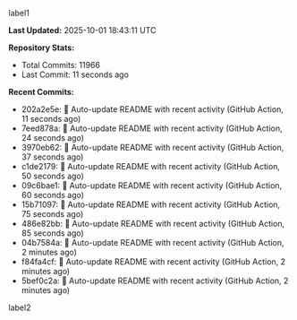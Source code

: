 
label1 
<!-- ACTIVITY_START -->
**Last Updated:** 2025-10-01 18:43:11 UTC

**Repository Stats:**
- Total Commits: 11966
- Last Commit: 11 seconds ago

**Recent Commits:**
- 202a2e5e: 🤖 Auto-update README with recent activity (GitHub Action, 11 seconds ago)
- 7eed878a: 🤖 Auto-update README with recent activity (GitHub Action, 24 seconds ago)
- 3970eb62: 🤖 Auto-update README with recent activity (GitHub Action, 37 seconds ago)
- c1de2179: 🤖 Auto-update README with recent activity (GitHub Action, 50 seconds ago)
- 09c6bae1: 🤖 Auto-update README with recent activity (GitHub Action, 60 seconds ago)
- 15b71097: 🤖 Auto-update README with recent activity (GitHub Action, 75 seconds ago)
- 486e82bb: 🤖 Auto-update README with recent activity (GitHub Action, 85 seconds ago)
- 04b7584a: 🤖 Auto-update README with recent activity (GitHub Action, 2 minutes ago)
- f84fa4cf: 🤖 Auto-update README with recent activity (GitHub Action, 2 minutes ago)
- 5bef0c2a: 🤖 Auto-update README with recent activity (GitHub Action, 2 minutes ago)
<!-- ACTIVITY_END -->

label2
